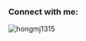<h3 align="left">Connect with me:</h3>
<p align="left">
</p>

<p><img align="center" src="https://profile-site-lemon.vercel.app/api/top-langs?username=hongmj1315&show_icons=true&theme=dark&locale=en&layout=compact" alt="hongmj1315" /></p>
